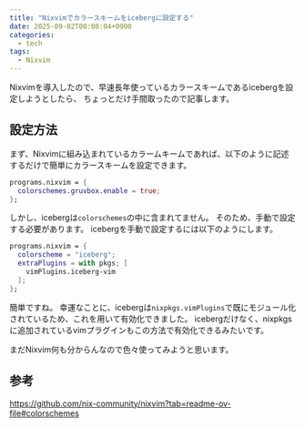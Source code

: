```yaml
---
title: "Nixvimでカラースキームをicebergに設定する"
date: 2025-09-02T00:08:04+0900
categories:
  - tech
tags:
  - Nixvim
---
```


Nixvimを導入したので、早速長年使っているカラースキームであるicebergを設定しようとしたら、
ちょっとだけ手間取ったので記事します。

## 設定方法
まず、Nixvimに組み込まれているカラームキームであれば、以下のように記述するだけで簡単にカラースキームを設定できます。
```nix
programs.nixvim = {
  colorschemes.gruvbox.enable = true;
};
```

しかし、icebergは`colorschemes`の中に含まれてません。
そのため、手動で設定する必要があります。
icebergを手動で設定するには以下のようにします。


```nix
programs.nixvim = {
  colorscheme = "iceberg";
  extraPlugins = with pkgs; [
    vimPlugins.iceberg-vim
  ];
};
```

簡単ですね。
幸運なことに、icebergは`nixpkgs.vimPlugins`で既にモジュール化されているため、これを用いて有効化できました。
icebergだけなく、nixpkgsに追加されているvimプラグインもこの方法で有効化できるみたいです。

まだNixvim何も分からんなので色々使ってみようと思います。

## 参考
<https://github.com/nix-community/nixvim?tab=readme-ov-file#colorschemes>